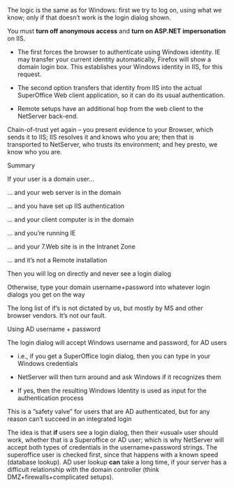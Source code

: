 <properties date="2016-05-11"
SortOrder="57"
/>

The logic is the same as for Windows: first we try to log on, using what we know; only if that doesn’t work is the login dialog shown.

You must **turn off anonymous access** and **turn on ASP.NET impersonation** on IIS.

* The first forces the browser to authenticate using Windows identity. IE may transfer your current identity automatically, Firefox will show a domain login box. This establishes your Windows identity in IIS, for this request.

* The second option transfers that identity from IIS into the actual SuperOffice Web client application, so it can do its usual authentication.

* Remote setups have an additional hop from the web client to the NetServer back-end.

Chain-of-trust yet again – you present evidence to your Browser, which sends it to IIS; IIS resolves it and knows who you are; then that is transported to NetServer, who trusts its environment; and hey presto, we know who you are.

 

Summary

If your user is a domain user...

... and your web server is in the domain

... and you have set up IIS authentication

... and your client computer is in the domain

... and you’re running IE

... and your 7.Web site is in the Intranet Zone

... and it’s not a Remote installation

Then you will log on directly and never see a login dialog

 

Otherwise, type your domain username+password into whatever login dialogs you get on the way

The long list of if’s is not dictated by us, but mostly by MS and other browser vendors.
It’s not our fault.

 

Using AD username + password

The login dialog will accept Windows username and password, for AD users

* i.e., if you get a SuperOffice login dialog, then you can type in your Windows credentials

* NetServer will then turn around and ask Windows if it recognizes them

* If yes, then the resulting Windows Identity is used as input for the authentication process

This is a ”safety valve” for users that are AD authenticated, but for any reason can’t succeed in an integrated login

The idea is that **if** users see a login dialog, then their «usual» user should work, whether that is a Superoffice or AD user; which is why NetServer will accept both types of credentials in the username+password strings. The superoffice user is checked first, since that happens with a known speed (database lookup). AD user lookup **can** take a long time, if your server has a difficult relationship with the domain controller (think DMZ+firewalls+complicated setups).
